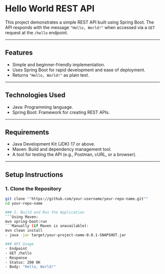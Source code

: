 # Hello World REST API

This project demonstrates a simple REST API built using Spring Boot. The API responds with the message `"Hello, World!"` when accessed via a `GET` request at the `/hello` endpoint.

---

## Features
- Simple and beginner-friendly implementation.
- Uses Spring Boot for rapid development and ease of deployment.
- Returns `"Hello, World!"` as plain text.

---

## Technologies Used
- Java: Programming language.
- Spring Boot: Framework for creating REST APIs.

---

## Requirements
- Java Development Kit (JDK) 17 or above.
- Maven: Build and dependency management tool.
- A tool for testing the API (e.g., Postman, cURL, or a browser).

---

## Setup Instructions

### 1. Clone the Repository
```bash
git clone ""https://github.com/your-username/your-repo-name.git""
cd your-repo-name

### 2. Build and Run the Application
```Using Maven:
mvn spring-boot:run
```Manually (if Maven is unavailable):
mvn clean install
- java -jar target/your-project-name-0.0.1-SNAPSHOT.jar

### API Usage
- Endpoint
- GET /hello
- Response
- Status: 200 OK
- Body: "Hello, World!"
